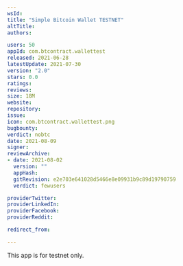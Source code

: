 ```yaml
---
wsId: 
title: "Simple Bitcoin Wallet TESTNET"
altTitle: 
authors:

users: 50
appId: com.btcontract.wallettest
released: 2021-06-28
latestUpdate: 2021-07-30
version: "2.0"
stars: 0.0
ratings: 
reviews: 
size: 18M
website: 
repository: 
issue: 
icon: com.btcontract.wallettest.png
bugbounty: 
verdict: nobtc
date: 2021-08-09
signer: 
reviewArchive:
- date: 2021-08-02
  version: ""
  appHash: 
  gitRevision: e2e703e641028d5466e8e09931b9c89d19790759
  verdict: fewusers

providerTwitter: 
providerLinkedIn: 
providerFacebook: 
providerReddit: 

redirect_from:

---
```



This app is for testnet only.